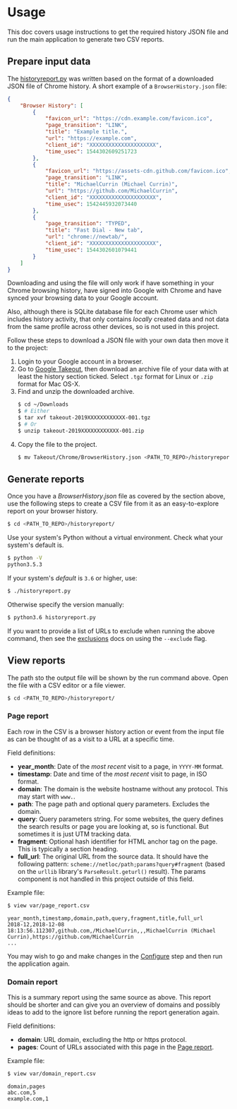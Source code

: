 # Usage

This doc covers usage instructions to get the required history JSON file and run the main application to generate two CSV reports.


## Prepare input data

The [historyreport.py](/historyreport/historyreport.py) was written based on the format of a downloaded JSON file of Chrome history. A short example of a `BrowserHistory.json` file:

```json
{
    "Browser History": [
        {
            "favicon_url": "https://cdn.example.com/favicon.ico",
            "page_transition": "LINK",
            "title": "Example title.",
            "url": "https://example.com",
            "client_id": "XXXXXXXXXXXXXXXXXXXXX",
            "time_usec": 1544302609251723
        },
        {
            "favicon_url": "https://assets-cdn.github.com/favicon.ico",
            "page_transition": "LINK",
            "title": "MichaelCurrin (Michael Currin)",
            "url": "https://github.com/MichaelCurrin",
            "client_id": "XXXXXXXXXXXXXXXXXXXXX",
            "time_usec": 1542445932073440
        },
        {
            "page_transition": "TYPED",
            "title": "Fast Dial - New tab",
            "url": "chrome://newtab/",
            "client_id": "XXXXXXXXXXXXXXXXXXXXX",
            "time_usec": 1544302601079441
        }
    ]
}
```

Downloading and using the file will only work if have something in your Chrome browsing history, have signed into Google with Chrome and have synced your browsing data to your Google account.

Also, although there is SQLite database file for each Chrome user which includes history activity, that only contains _locally_ created data and not data from the same profile across other devices, so is not used in this project.

Follow these steps to download a JSON file with your own data then move it to the project:

1. Login to your Google account in a browser.
2. Go to [Google Takeout](https://takeout.google.com/settings/takeout), then download an archive file of your data with at least the history section ticked. Select `.tgz` format for Linux or `.zip` format for Mac OS-X.
3. Find and unzip the downloaded archive.
    ```bash
    $ cd ~/Downloads
    $ # Either
    $ tar xvf takeout-2019XXXXXXXXXXXX-001.tgz
    $ # Or
    $ unzip takeout-2019XXXXXXXXXXXX-001.zip
    ```
4. Copy the file to the project.
    ```bash
    $ mv Takeout/Chrome/BrowserHistory.json <PATH_TO_REPO>/historyreport/var/
    ```


## Generate reports

Once you have a _BrowserHistory.json_ file as covered by the section above, use the following steps to create a CSV file from it as an easy-to-explore report on your browser history.

```bash
$ cd <PATH_TO_REPO>/historyreport/
```

Use your system's Python without a virtual environment. Check what your system's default is.

```bash
$ python -V
python3.5.3
```

If your system's _default_ is `3.6` or higher, use:

```bash
$ ./historyreport.py
```

Otherwise specify the version manually:

```bash
$ python3.6 historyreport.py
```

If you want to provide a list of URLs to exclude when running the above command, then see the [exclusions](exclusions.md) docs on using the `--exclude` flag.


## View reports

The path sto the output file will be shown by the run command above. Open the file with a CSV editor or a file viewer.


```bash
$ cd <PATH_TO_REPO>/historyreport/
```

### Page report

Each row in the CSV is a browser history action or event from the input file as can be thought of as a visit to a URL at a specific time.

Field definitions:

- **year_month**: Date of the _most recent_ visit to a page, in `YYYY-MM` format.
- **timestamp**: Date and time of the _most recent_ visit to page, in ISO format.
- **domain**: The domain is the website hostname without any protocol. This may start with `www.`.
- **path**: The page path and optional query parameters. Excludes the domain.
- **query**: Query parameters string.  For some websites, the query defines the search results or page you are looking at, so is functional. But sometimes it is just UTM tracking data.
- **fragment**: Optional hash identifier for HTML anchor tag on the page. This is typically a section heading.
- **full_url**: The original URL from the source data. It should have the following pattern: `scheme://netloc/path;params?query#fragment` (based on the `urllib` library's `ParseResult.geturl()` result). The params component is not handled in this project outside of this field.

Example file:

```bash
$ view var/page_report.csv
```

```csv
year_month,timestamp,domain,path,query,fragment,title,full_url
2018-12,2018-12-08 18:13:56.112307,github.com,/MichaelCurrin,,,MichaelCurrin (Michael Currin),https://github.com/MichaelCurrin
...
```

You may wish to go and make changes in the [Configure](installation.md#configure) step and then run the application again.


### Domain report

This is a summary report using the same source as above. This report should be shorter and can give you an overview of domains and possibly ideas to add to the ignore list before running the report generation again.

Field definitions:

- **domain**: URL domain, excluding the http or https protocol.
- **pages**: Count of URLs associated with this page in the [Page report](#page-report).

Example file:

```bash
$ view var/domain_report.csv
```

```csv
domain,pages
abc.com,5
example.com,1
```
